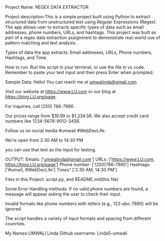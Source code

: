 Project Name: REGEX DATA EXTRACTOR

Project description:This is a simple project built using Python to extract structured data from unstructured text using Regular Expressions (Regex).
The app allows user to extracts specific types of data such as email addresses, phone numbers, URLs, and hashtags.
This project was built as part of a regex data extraction assignment to demonstrate real-world use of pattern matching and text analysis.

Types of data the app extracts: Email addresses, URLs, Phone numbers, Hashtags, and Time.

How to run: Run the script in your terminal, or use the file in vs code. Remember to paste your text input and then press Enter when prompted.

Sample Data:
Hello! You can reach me at umwalinda@gmail.com

Visit our website at https://www.LU.com or our blog at https://blog.LU.org/page.

For inquiries, call (250) 786-7890.

Our prices range from $19.99 to $1,234.56. We also accept credit card numbers like 1234-5678-9012-3456.

Follow us on social media #umwali #WebDevLife.

We’re open from 2:30 AM to 14:30 PM


you can use that text as the input for testing.

OUTPUT:
Emails: ['umwalinda@gmail.com']
URLs: ['https://www.LU.com, https://blog.LU.org/page']
Phone number: ['(250)786-7890']
Hashtags: ['#umwli, #WebDevLife']
Times" ['2:30 AM, 14:30 PM']

Files in this Project: script.py, and README.md(this file)

Some Error Handling methods:
If no valid phone numbers are found, a message will appear asking the user to check their input.

Invalid formats like phone numbers with letters (e.g., 123-abc-7890) will be ignored.

The script handles a variety of input formats and spacing from different counrties.

My Names:UMWALI Linda
Github username: Linda5-umwali

